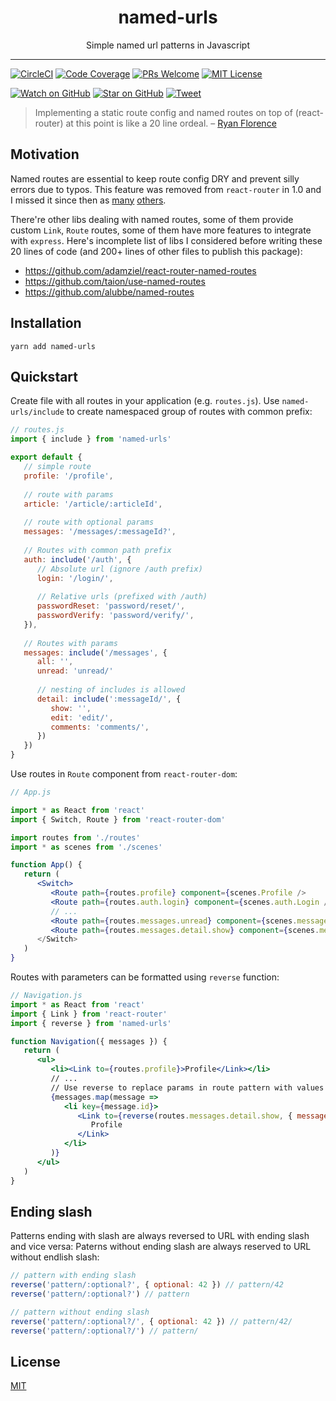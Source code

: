 <div align="center">
<h1>named-urls</h1>

Simple named url patterns in Javascript
</div>

<hr />

[![CircleCI][Badge-CI]][CI]
[![Code Coverage][Badge-Coverage]][Coverage]
[![PRs Welcome][Badge-PRWelcome]][PRWelcome]
[![MIT License][Badge-License]][LICENSE]

[![Watch on GitHub][Badge-Watch]][Watch]
[![Star on GitHub][Badge-Stars]][Star]
[![Tweet][Badge-Twitter]][Twitter]

> Implementing a static route config and named routes on top of (react-router) at this point is like a 20 line ordeal.
– [Ryan Florence](https://github.com/ReactTraining/react-router/issues/1840#issuecomment-284972773)

## Motivation

Named routes are essential to keep route config DRY and prevent silly errors
due to typos. This feature was removed from `react-router` in 1.0 and I missed
it since then as [many](https://github.com/ReactTraining/react-router/issues/5160)
[others](https://github.com/ReactTraining/react-router/issues/1840).

There're other libs dealing with named routes, some of them provide custom
`Link`, `Route` routes, some of them have more features to integrate with
`express`. Here's incomplete list of libs I considered before writing these
20 lines of code (and 200+ lines of other files to publish this package):

- https://github.com/adamziel/react-router-named-routes
- https://github.com/taion/use-named-routes
- https://github.com/alubbe/named-routes

## Installation

```
yarn add named-urls
```

## Quickstart

Create file with all routes in your application (e.g. `routes.js`). Use
`named-urls/include` to create namespaced group of routes with common prefix:

```jsx
// routes.js
import { include } from 'named-urls'

export default {
   // simple route
   profile: '/profile',
   
   // route with params
   article: '/article/:articleId',
   
   // route with optional params
   messages: '/messages/:messageId?',
   
   // Routes with common path prefix
   auth: include('/auth', {
      // Absolute url (ignore /auth prefix)
      login: '/login/',
      
      // Relative urls (prefixed with /auth)
      passwordReset: 'password/reset/',
      passwordVerify: 'password/verify/',
   }),
   
   // Routes with params
   messages: include('/messages', {
      all: '',
      unread: 'unread/'
      
      // nesting of includes is allowed
      detail: include(':messageId/', {
         show: '',
         edit: 'edit/',
         comments: 'comments/',
      })
   })
}
```

Use routes in `Route` component from `react-router-dom`:

```jsx
// App.js

import * as React from 'react'
import { Switch, Route } from 'react-router-dom'

import routes from './routes'
import * as scenes from './scenes'

function App() {
   return (
      <Switch>
         <Route path={routes.profile} component={scenes.Profile />
         <Route path={routes.auth.login} component={scenes.auth.Login />
         // ...
         <Route path={routes.messages.unread} component={scenes.messages.Unread />
         <Route path={routes.messages.detail.show} component={scenes.messages.Detail />
      </Switch>
   )
}
```

Routes with parameters can be formatted using `reverse` function:

```jsx
// Navigation.js
import * as React from 'react'
import { Link } from 'react-router'
import { reverse } from 'named-urls'

function Navigation({ messages }) {
   return (
      <ul>
         <li><Link to={routes.profile}>Profile</Link></li>
         // ...
         // Use reverse to replace params in route pattern with values
         {messages.map(message => 
            <li key={message.id}>
               <Link to={reverse(routes.messages.detail.show, { messageId: message.id })}>
                  Profile
               </Link>
            </li>
         )}
      </ul>
   )
}
```

## Ending slash

Patterns ending with slash are always reversed to URL with ending slash and vice
versa: Paterns without ending slash are always reserved to URL without endlish
slash:

```js
// pattern with ending slash
reverse('pattern/:optional?', { optional: 42 }) // pattern/42
reverse('pattern/:optional?') // pattern

// pattern without ending slash
reverse('pattern/:optional?/', { optional: 42 }) // pattern/42/
reverse('pattern/:optional?/') // pattern/
```


## License

[MIT][License]

[Badge-CI]: https://img.shields.io/circleci/project/github/tricoder42/named-urls/master.svg
[Badge-Coverage]: https://img.shields.io/codecov/c/github/tricoder42/named-urls/master.svg
[Badge-License]: https://img.shields.io/github/license/tricoder42/named-urls.svg
[Badge-Watch]: https://img.shields.io/github/watchers/tricoder42/named-urls.svg?style=social&label=Watch
[Badge-Stars]: https://img.shields.io/github/stars/tricoder42/named-urls.svg?style=social&label=Stars
[Badge-Twitter]: https://img.shields.io/twitter/url/https/github.com/tricoder42/named-urls.svg?style=social
[Badge-PRWelcome]: https://img.shields.io/badge/PRs-welcome-brightgreen.svg?style=flat-square

[CI]: https://circleci.com/gh/tricoder42/named-urls/tree/master
[Coverage]: https://codecov.io/gh/tricoder42/named-urls
[License]: https://github.com/tricoder42/named-urls/blob/master/LICENSE
[Watch]: https://github.com/tricoder42/named-urls/watchers
[Star]: https://github.com/tricoder42/named-urls/stargazers
[Twitter]: https://twitter.com/intent/tweet?text=Check%20out%20named-urls!%20https://github.com/tricoder42/named-urls%20%F0%9F%91%8D
[PRWelcome]: http://makeapullrequest.com

